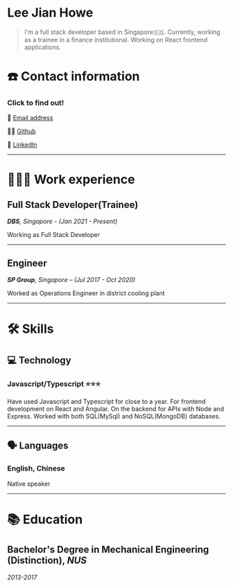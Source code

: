 # Lee Jian Howe

> I'm a full stack developer based in Singapore🇸🇬. Currently, working as a trainee in a finance institutional. Working on React frontend applications.

# ☎️ Contact information

### Click to find out!

📧 [Email address](mailto:jianhowe@gmail.com)

✍🏻 [Github](http://github.com/leejianhowe)

🔗 [LinkedIn](http://linkedin.com/in/jianhowe/)

---

# 👨🏻‍💻 Work experience

## Full Stack Developer(Trainee)

***DBS**, Singapore - (Jan 2021 - Present)*

Working as Full Stack Developer

---

## Engineer

***SP Group**, Singapore – (Jul 2017 - Oct 2020)*

Worked as Operations Engineer in district cooling plant

---

# 🛠 Skills

## 💻 Technology

### Javascript/Typescript ⭐️⭐️⭐️

Have used Javascript and Typescript for close to a year. For frontend development on React and Angular. On the backend for APIs with Node and Express. Worked with both SQL(MySql) and NoSQL(MongoDB) databases.

---

## 🗣 Languages

### English, Chinese

Native speaker

---

# 📚 Education

## **Bachelor's Degree in Mechanical Engineering (Distinction), _NUS_**

*2013-2017*
